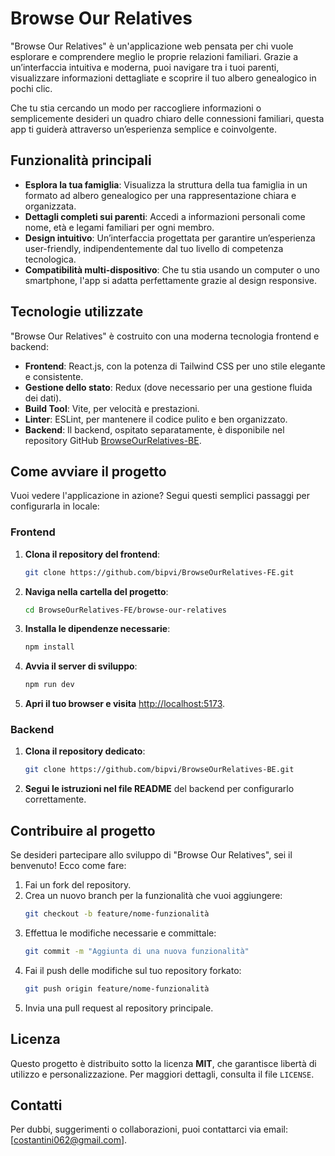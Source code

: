 # Browse Our Relatives

"Browse Our Relatives" è un'applicazione web pensata per chi vuole esplorare e comprendere meglio le proprie relazioni familiari. Grazie a un’interfaccia intuitiva e moderna, puoi navigare tra i tuoi parenti, visualizzare informazioni dettagliate e scoprire il tuo albero genealogico in pochi clic.

Che tu stia cercando un modo per raccogliere informazioni o semplicemente desideri un quadro chiaro delle connessioni familiari, questa app ti guiderà attraverso un’esperienza semplice e coinvolgente.

## Funzionalità principali

- **Esplora la tua famiglia**: Visualizza la struttura della tua famiglia in un formato ad albero genealogico per una rappresentazione chiara e organizzata.
- **Dettagli completi sui parenti**: Accedi a informazioni personali come nome, età e legami familiari per ogni membro.
- **Design intuitivo**: Un’interfaccia progettata per garantire un’esperienza user-friendly, indipendentemente dal tuo livello di competenza tecnologica.
- **Compatibilità multi-dispositivo**: Che tu stia usando un computer o uno smartphone, l'app si adatta perfettamente grazie al design responsive.

## Tecnologie utilizzate

"Browse Our Relatives" è costruito con una moderna tecnologia frontend e backend:

- **Frontend**: React.js, con la potenza di Tailwind CSS per uno stile elegante e consistente.
- **Gestione dello stato**: Redux (dove necessario per una gestione fluida dei dati).
- **Build Tool**: Vite, per velocità e prestazioni.
- **Linter**: ESLint, per mantenere il codice pulito e ben organizzato.
- **Backend**: Il backend, ospitato separatamente, è disponibile nel repository GitHub [BrowseOurRelatives-BE](https://github.com/bipvi/BrowseOurRelatives-BE.git).

## Come avviare il progetto

Vuoi vedere l'applicazione in azione? Segui questi semplici passaggi per configurarla in locale:

### Frontend

1. **Clona il repository del frontend**:
   ```bash
   git clone https://github.com/bipvi/BrowseOurRelatives-FE.git
   ```

2. **Naviga nella cartella del progetto**:
   ```bash
   cd BrowseOurRelatives-FE/browse-our-relatives
   ```

3. **Installa le dipendenze necessarie**:
   ```bash
   npm install
   ```

4. **Avvia il server di sviluppo**:
   ```bash
   npm run dev
   ```

5. **Apri il tuo browser e visita** [http://localhost:5173](http://localhost:5173).

### Backend

1. **Clona il repository dedicato**:
   ```bash
   git clone https://github.com/bipvi/BrowseOurRelatives-BE.git
   ```

2. **Segui le istruzioni nel file README** del backend per configurarlo correttamente.

## Contribuire al progetto

Se desideri partecipare allo sviluppo di "Browse Our Relatives", sei il benvenuto! Ecco come fare:

1. Fai un fork del repository.
2. Crea un nuovo branch per la funzionalità che vuoi aggiungere:
   ```bash
   git checkout -b feature/nome-funzionalità
   ```
3. Effettua le modifiche necessarie e committale:
   ```bash
   git commit -m "Aggiunta di una nuova funzionalità"
   ```
4. Fai il push delle modifiche sul tuo repository forkato:
   ```bash
   git push origin feature/nome-funzionalità
   ```
5. Invia una pull request al repository principale.

## Licenza

Questo progetto è distribuito sotto la licenza **MIT**, che garantisce libertà di utilizzo e personalizzazione. Per maggiori dettagli, consulta il file `LICENSE`.

## Contatti

Per dubbi, suggerimenti o collaborazioni, puoi contattarci via email: [costantini062@gmail.com].

